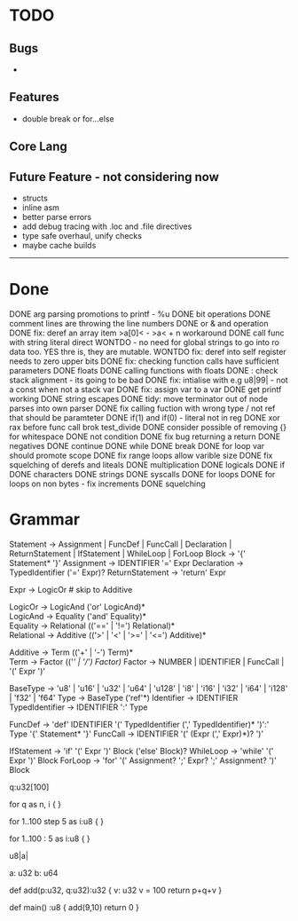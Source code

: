 # TODO

## Bugs
- 
## Features
- double break or for...else

## Core Lang

## Future Feature - not considering now
- structs
- inline asm
- better parse errors
- add debug tracing with .loc and .file directives
- type safe overhaul, unify checks
- maybe cache builds

----------

# Done
DONE arg parsing promotions to printf - %u
DONE bit operations
DONE  comment lines are throwing the line numbers
DONE or & and operation
DONE  fix:  deref an array item >a[0]<   - >a< + n workaround
DONE  call func with string literal direct
WONTDO - no need for global strings to go into ro data too. YES thre is, they are mutable.
WONTDO  fix:  deref into self register needs to zero upper bits
DONE fix:  checking function calls have sufficient parameters
DONE  floats
DONE   calling functions with floats
DONE :  check stack alignment - its going to be bad
DONE  fix:  intialise with e.g u8|99| - not a const when not a stack var
DONE fix:  assign var to a var
DONE  get printf working
DONE string escapes
DONE tidy: move terminator out of node parses into own parser
DONE  fix calling fuction with wrong type / not ref that should be paramteter
DONE if(1) and if(0) - literal not in reg
DONE xor rax before func call brok test_divide
DONE consider possible of removing {} for whitespace
DONE  not condition
DONE fix bug returning a return
DONE negatives
DONE continue
DONE while
DONE break 
DONE for loop var should promote scope
DONE fix range loops allow varible size
DONE fix squelching of derefs and liteals
DONE multiplication
DONE logicals
DONE if
DONE characters
DONE strings
DONE syscalls
DONE for loops
DONE for loops on non bytes - fix increments
DONE squelching

# Grammar

Statement       -> Assignment | FuncDef | FuncCall |
                   Declaration | ReturnStatement |
                   IfStatement | WhileLoop | ForLoop
Block           -> '{' Statement* '}'
Assignment      -> IDENTIFIER '=' Expr
Declaration     -> TypedIdentifier ('=' Expr)?
ReturnStatement -> 'return' Expr

Expr            -> LogicOr   # skip to Additive

LogicOr         -> LogicAnd ('or' LogicAnd)*      
LogicAnd        -> Equality ('and' Equality)*      
Equality        -> Relational (('==' | '!=') Relational)*  
Relational      -> Additive (('>' | '<' | '>=' | '<=') Additive)*

Additive        -> Term (('+' | '-') Term)*    
Term            -> Factor (('*' | '/') Factor)*
Factor          -> NUMBER | IDENTIFIER | FuncCall | '(' Expr ')' 

BaseType        -> 'u8' | 'u16' | 'u32' | 'u64' | 'u128' | 'i8' | 'i16' | 'i32' | 'i64' | 'i128' | 'f32' | 'f64'
Type            -> BaseType ('ref'*)
Identifier      -> IDENTIFIER
TypedIdentifier -> IDENTIFIER ':' Type

FuncDef         -> 'def' IDENTIFIER '(' TypedIdentifier (',' TypedIdentifier)* ')':' Type '{' Statement* '}'
FuncCall        -> IDENTIFIER '(' (Expr (',' Expr)*)? ')'

IfStatement     -> 'if' '(' Expr ')' Block ('else' Block)?
WhileLoop       -> 'while' '(' Expr ')' Block
ForLoop         -> 'for' '(' Assignment? ';' Expr? ';' Assignment? ')' Block


q:u32[100]

for q as n, i {
}

for 1..100 step 5 as i:u8 {
}

for 1..100 : 5 as i:u8 {
}

u8|a|



a: u32
b: u64

def add(p:u32, q:u32):u32 {
  v: u32
  v = 100
  return p+q+v
}

def main() :u8 {
   add(9,10)
   return 0
}
